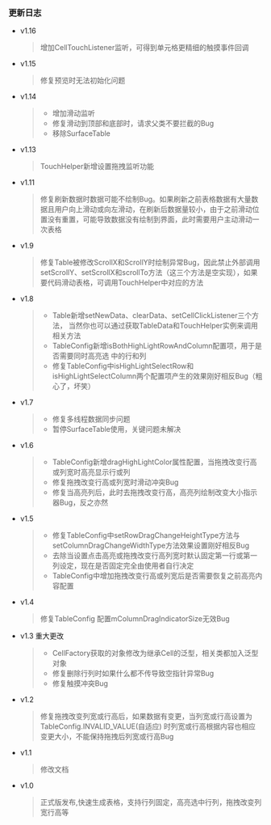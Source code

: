 ### 更新日志
- v1.16
  >增加CellTouchListener监听，可得到单元格更精细的触摸事件回调

- v1.15
  >修复预览时无法初始化问题

- v1.14
  > * 增加滑动监听
  > * 修复滑动到顶部和底部时，请求父类不要拦截的Bug
  > * 移除SurfaceTable

- v1.13
  >TouchHelper新增设置拖拽监听功能

- v1.11
  >修复刷新数据时数据可能不绘制Bug。如果刷新之前表格数据有大量数据且用户向上滑动或向左滑动，在刷新后数据量较小，由于之前滑动位置没有重置，可能导致数据没有绘制到界面，此时需要用户主动滑动一次表格

- v1.9
  > 修复Table被修改ScrollX和ScrollY时绘制异常Bug，因此禁止外部调用setScrollY、setScrollX和scrollTo方法（这三个方法是空实现），如果要代码滑动表格，可调用TouchHelper中对应的方法

- v1.8
  > * Table新增setNewData、clearData、setCellClickListener三个方法，
  当然你也可以通过获取TableData和TouchHelper实例来调用相关方法
  > * TableConfig新增isBothHighLightRowAndColumn配置项，用于是否需要同时高亮选 中的行和列
  > * 修复TableConfig中isHighLightSelectRow和isHighLightSelectColumn两个配置项产生的效果刚好相反Bug（粗心了，坏笑）

- v1.7
  > * 修复多线程数据同步问题
  > * 暂停SurfaceTable使用，关键问题未解决

- v1.6
  > * TableConfig新增dragHighLightColor属性配置，当拖拽改变行高或列宽时高亮显示行或列
  > * 修复拖拽改变行高或列宽时滑动冲突Bug
  > * 修复当高亮列后，此时去拖拽改变行高，高亮列绘制改变大小指示器Bug，反之亦然

- v1.5
  > * 修复TableConfig中setRowDragChangeHeightType方法与setColumnDragChangeWidthType方法效果设置刚好相反Bug
  > * 去除当设置点击高亮或拖拽改变行高列宽时默认固定第一行或第一列设定，现在是否固定完全由使用者自行决定
  > * TableConfig中增加拖拽改变行高或列宽后是否需要恢复之前高亮内容配置

- v1.4
  > 修复TableConfig 配置mColumnDragIndicatorSize无效Bug

- v1.3 重大更改
  > * CellFactory获取的对象修改为继承Cell的泛型，相关类都加入泛型对象
  > * 修复删除行列时如果什么都不传导致空指针异常Bug
  > * 修复触摸冲突Bug

- v1.2
  > 修复拖拽改变列宽或行高后，如果数据有变更，当列宽或行高设置为TableConfig.INVALID_VALUE(自适应)
  时列宽或行高根据内容也相应变更大小，不能保持拖拽后列宽或行高Bug

- v1.1
  > 修改文档

- v1.0
  > 正式版发布,快速生成表格，支持行列固定，高亮选中行列，拖拽改变列宽行高等

